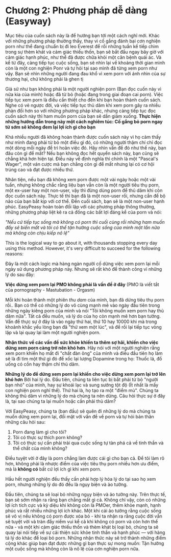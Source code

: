 # Chương 2: Phương pháp dễ dàng (Easyway)

Mục tiêu của cuốn sách này là để hướng bạn tới một cách nghĩ mới. Khác với những phương pháp thường thấy, thay vì cố gắng đánh bại cơn nghiện porn như thể đang chuẩn bị đi leo Everest để rồi những tuần kế tiếp chìm trong sự thèm khát và cảm giác thiếu thốn, bạn sẽ bắt đầu ngay bây giờ với cảm giác hạnh phúc, như thể đã được chữa khỏi một căn bệnh quái ác. Và kể từ đây, càng tiếp tục cuộc sống, bạn sẽ nhìn lại về khoảng thời gian mình còn là một con nghiện Ponr và tự hỏi tại sao mình đã từng xem porn như vậy. Bạn sẽ nhìn những người đang đau khổ vì xem porn với ánh nhìn của sự thương hại, chứ không phải là ghen tị

Giả sử như bạn không phải là một người nghiện porn (Bạn đọc cuốn này vì nửa kia của mình) hoặc đã từ bỏ (hoặc đang trong giai đoạn cai porn). Việc tiếp tục xem porn là điều cần thiết cho đến khi bạn hoàn thành cuốn sách. Nghe có vẻ ngược đời, và việc tiếp tục thủ dâm khi xem porn gây ra nhiều phản đối hơn so với những phương pháp khác, nhưng càng tiếp tục đọc cuốn sách này thì ham muốn porn của bạn sẽ dần giảm xuống. **Thực hiện những hướng dẫn trong này một cách nghiêm túc: Cố gắng bỏ porn ngay từ sớm sẽ không đem lại lợi ích gì cho bạn**  

Khá nhiều người đã không hoàn thành được cuốn sách này vì họ cảm thấy như mình đang phải từ bỏ một điều gì đó, có những người thậm chí chỉ đọc một dòng mỗi ngày để trì hoãn việc đó. Hãy nhìn vấn đề đó như thế này, bạn đâu còn gì để mất? Nếu bạn không đọc hết quyển sách này, bạn cũng sẽ chẳng khá hơn hiện tại. Điều này về định nghĩa thì chính là một "Pascal's Wager", một ván cược mà bạn chẳng còn gì để mất nhưng lại có cơ hội trúng cao và đạt được nhiều thứ.

Nhân tiện, nếu bạn đã không xem porn được một vài ngày hoặc một vài tuần, nhựng không chắc rằng liệu bạn vẫn còn là một người tiêu thụ porn, một ex-user hay một non-user, vậy thì đừng dùng porn để thủ dâm khi còn đọc cuốn sách này. Thực tế thì bạn đã là một non-user rồi, nhưng cần để bộ não của bạn bắt kịp với cơ thể. Đến cuối sách, bạn sẽ là một non-user hạnh phúc. EasyPeasy hoàn toàn đối lập với các phương pháp thông thường, những phương pháp liệt kê ra cả đống các bất lợi đáng kể của porn và nói:

*"Nếu cứ tiếp tục sống mà không có porn thì cuối cùng rồi những ham muốn đấy sẽ biến mất và tôi có thể tận hưởng cuộc sống của mình một lần nữa mà không còn chịu kiếp nô lệ"*

This is the logical way to go about it, with thousands stopping every day using this method. However, it's very difficult to succeed for the following reasons:

Đây là một cách logic mà hàng ngàn người cố dừng việc xem porn lại mỗi ngày sử dụng phương pháp này. Nhưng sẽ rất khó để thành công vì những lý do sau đây:

**Việc dừng xem porn lại PMO không phải là vấn đề ở đây** (PMO là viết tắt của pornography - Mastubation - Orgasm)

Mỗi khi hoàn thành một phiên *thu dam* của mình, bạn đã dừng tiêu thụ porn rồi.. Bạn có thể có những lý do vô cùng mạnh mẽ vào ngày đầu tiên trong những ngày kiêng porn của mình và nói "Tôi không muốn xem porn hay thủ dâm nữa". Tất cả đều muốn, và lý do của họ còn mạnh mẽ hơn bạn tưởng. Vấn đề thực sự ở đây là vào ngày thứ hai, thứ 10 hay 10000 khi mà trong khoảnh khắc yếu lòng bạn đã "thử xem một lúc", và để rồi lại tiếp tục vòng lặp và lại quay lại làm một người nghiện porn.

**Nhận thức về các vấn đề sức khỏe khiến ta thêm sợ hãi, khiến cho việc dừng xem porn càng trở nên khó hơn**.
Hãy nói với một người nghiện rằng xem porn khiến họ mất đi "chất đàn ông" của mình và điều đầu tiên họ làm sẽ là đi tìm một thứ gì đó để xốc lại lượng Dopamine trong họ: Thuốc lá, đồ uống có cồn hay thậm chí thủ dâm.

**Những lý do để dừng xem porn lại khiến cho việc dừng xem porn lại trở lên khó hơn**
Bởi hai lý do. Đầu tiên, chúng ta liên tục bị bắt phải từ bỏ "người bạn nhỏ" của mình, hay sự khoái lạc và sung sướng tột độ (Ít nhất là mấy con nghiện porn nghĩ thế). Thứ hai là, họ tạo ra một "điểm mù". Chúng ta không thủ dâm vì những lý do mà chúng ta nên dừng. Câu hỏi thực sự ở đây là, tại sao chúng ta lại muốn hoặc cần phải thủ dâm?

Với EasyPeasy, chúng ta (ban đầu) sẽ quên đi những lý do mà chúng ta muốn dừng xem porn lại, đối mặt với vấn đề về porn và tự hỏi bản thân những câu hỏi sau:

1. Porn đang làm gì cho tôi?
2. Tôi có thực sự thích porn không?
3. Tôi có thực sự cần phải trải qua cuộc sống tự tàn phá cả về tinh thần và thể chất của mình không?

Điều tuyệt vời ở đây là porn chẳng làm được cái gì cho bạn cả. Để tôi làm rõ hơn, không phải là nhược điểm của việc tiêu thụ porn nhiều hơn ưu điểm, mà là **không có** bất cứ lợi ích gì khi xem porn.

Hầu hết người nghiện đều thấy cần phải hợp lý hóa lý do tại sao họ xem porn, nhưng những lý do đó đều là ngụy biện và ảo tưởng.

Đầu tiên, chúng ta sẽ loại bỏ những ngụy biện và ảo tưởng này. Trên thực tế, bạn sẽ sớm nhận ra rằng bạn chẳng mất gì cả. Không chỉ vậy, còn có những lợi ích tích cực và kỳ diệu khi không còn là PMOer, thêm khỏe mạnh, hạnh phúc và rất nhiều những lợi ích khác. Một khi cái ảo tưởng rằng cuộc sống sẽ vô vị nếu không có porn được xóa bỏ - khi ta nhận ra rằng cuộc đời vẫn sẽ tuyệt vời và tràn đầy niềm vui kể cả khi không có porn và còn hơn thế nữa - và một khi cảm giác thiếu thốn và thèm khát bị loại bỏ, chúng ta sẽ quay lại nói tiếp về sự cải thiện sức khỏe tinh thần và hạnh phúc — với hàng tá lý do khác để loại bỏ porn. Những nhận thức này sẽ trở thành những điểm cộng khác giúp bạn đạt được những gì bạn thực sự mong muốn: Tận hưởng một cuộc sống mà không còn là nô lệ của cơn nghiện porn nữa.

